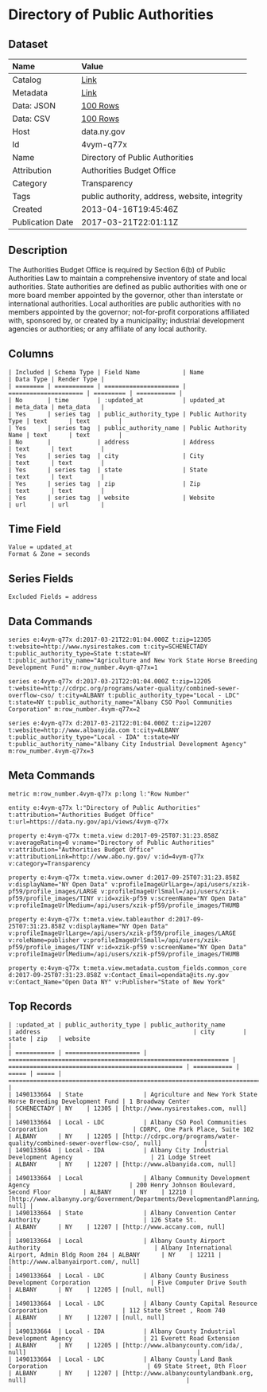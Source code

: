 # Directory of Public Authorities

## Dataset

| Name | Value |
| :--- | :---- |
| Catalog | [Link](https://catalog.data.gov/dataset/directory-of-public-authorities) |
| Metadata | [Link](https://data.ny.gov/api/views/4vym-q77x) |
| Data: JSON | [100 Rows](https://data.ny.gov/api/views/4vym-q77x/rows.json?max_rows=100) |
| Data: CSV | [100 Rows](https://data.ny.gov/api/views/4vym-q77x/rows.csv?max_rows=100) |
| Host | data.ny.gov |
| Id | 4vym-q77x |
| Name | Directory of Public Authorities |
| Attribution | Authorities Budget Office |
| Category | Transparency |
| Tags | public authority, address, website, integrity |
| Created | 2013-04-16T19:45:46Z |
| Publication Date | 2017-03-21T22:01:11Z |

## Description

The Authorities Budget Office is required by Section 6(b) of Public Authorities Law to maintain a comprehensive inventory of state and local authorities.  State authorities are defined as public authorities with one or more board member appointed by the governor, other than interstate or international authorities.  Local authorities are public authorities with no members appointed by the governor; not-for-profit corporations affiliated with, sponsored by, or created by a municipality; industrial development agencies or authorities; or any affiliate of any local authority.

## Columns

```ls
| Included | Schema Type | Field Name            | Name                  | Data Type | Render Type |
| ======== | =========== | ===================== | ===================== | ========= | =========== |
| No       | time        | :updated_at           | updated_at            | meta_data | meta_data   |
| Yes      | series tag  | public_authority_type | Public Authority Type | text      | text        |
| Yes      | series tag  | public_authority_name | Public Authority Name | text      | text        |
| No       |             | address               | Address               | text      | text        |
| Yes      | series tag  | city                  | City                  | text      | text        |
| Yes      | series tag  | state                 | State                 | text      | text        |
| Yes      | series tag  | zip                   | Zip                   | text      | text        |
| Yes      | series tag  | website               | Website               | url       | url         |
```

## Time Field

```ls
Value = updated_at
Format & Zone = seconds
```

## Series Fields

```ls
Excluded Fields = address
```

## Data Commands

```ls
series e:4vym-q77x d:2017-03-21T22:01:04.000Z t:zip=12305 t:website=http://www.nysirestakes.com t:city=SCHENECTADY t:public_authority_type=State t:state=NY t:public_authority_name="Agriculture and New York State Horse Breeding Development Fund" m:row_number.4vym-q77x=1

series e:4vym-q77x d:2017-03-21T22:01:04.000Z t:zip=12205 t:website=http://cdrpc.org/programs/water-quality/combined-sewer-overflow-cso/ t:city=ALBANY t:public_authority_type="Local - LDC" t:state=NY t:public_authority_name="Albany CSO Pool Communities Corporation" m:row_number.4vym-q77x=2

series e:4vym-q77x d:2017-03-21T22:01:04.000Z t:zip=12207 t:website=http://www.albanyida.com t:city=ALBANY t:public_authority_type="Local - IDA" t:state=NY t:public_authority_name="Albany City Industrial Development Agency" m:row_number.4vym-q77x=3
```

## Meta Commands

```ls
metric m:row_number.4vym-q77x p:long l:"Row Number"

entity e:4vym-q77x l:"Directory of Public Authorities" t:attribution="Authorities Budget Office" t:url=https://data.ny.gov/api/views/4vym-q77x

property e:4vym-q77x t:meta.view d:2017-09-25T07:31:23.858Z v:averageRating=0 v:name="Directory of Public Authorities" v:attribution="Authorities Budget Office" v:attributionLink=http://www.abo.ny.gov/ v:id=4vym-q77x v:category=Transparency

property e:4vym-q77x t:meta.view.owner d:2017-09-25T07:31:23.858Z v:displayName="NY Open Data" v:profileImageUrlLarge=/api/users/xzik-pf59/profile_images/LARGE v:profileImageUrlSmall=/api/users/xzik-pf59/profile_images/TINY v:id=xzik-pf59 v:screenName="NY Open Data" v:profileImageUrlMedium=/api/users/xzik-pf59/profile_images/THUMB

property e:4vym-q77x t:meta.view.tableauthor d:2017-09-25T07:31:23.858Z v:displayName="NY Open Data" v:profileImageUrlLarge=/api/users/xzik-pf59/profile_images/LARGE v:roleName=publisher v:profileImageUrlSmall=/api/users/xzik-pf59/profile_images/TINY v:id=xzik-pf59 v:screenName="NY Open Data" v:profileImageUrlMedium=/api/users/xzik-pf59/profile_images/THUMB

property e:4vym-q77x t:meta.view.metadata.custom_fields.common_core d:2017-09-25T07:31:23.858Z v:Contact_Email=opendata@its.ny.gov v:Contact_Name="Open Data NY" v:Publisher="State of New York"
```

## Top Records

```ls
| :updated_at | public_authority_type | public_authority_name                                          | address                                           | city        | state | zip   | website                                                                                 | 
| =========== | ===================== | ============================================================== | ================================================= | =========== | ===== | ===== | ======================================================================================= | 
| 1490133664  | State                 | Agriculture and New York State Horse Breeding Development Fund | 1 Broadway Center                                 | SCHENECTADY | NY    | 12305 | [http://www.nysirestakes.com, null]                                                     | 
| 1490133664  | Local - LDC           | Albany CSO Pool Communities Corporation                        | CDRPC, One Park Place, Suite 102                  | ALBANY      | NY    | 12205 | [http://cdrpc.org/programs/water-quality/combined-sewer-overflow-cso/, null]            | 
| 1490133664  | Local - IDA           | Albany City Industrial Development Agency                      | 21 Lodge Street                                   | ALBANY      | NY    | 12207 | [http://www.albanyida.com, null]                                                        | 
| 1490133664  | Local                 | Albany Community Development Agency                            | 200 Henry Johnson Boulevard, Second Floor         | ALBANY      | NY    | 12210 | [http://www.albanyny.org/Government/Departments/DevelopmentandPlanning/ACDA.aspx, null] | 
| 1490133664  | State                 | Albany Convention Center Authority                             | 126 State St.                                     | ALBANY      | NY    | 12207 | [http://www.accany.com, null]                                                           | 
| 1490133664  | Local                 | Albany County Airport Authority                                | Albany International Airport, Admin Bldg Room 204 | ALBANY      | NY    | 12211 | [http://www.albanyairport.com/, null]                                                   | 
| 1490133664  | Local - LDC           | Albany County Business Development Corporation                 | Five Computer Drive South                         | ALBANY      | NY    | 12205 | [null, null]                                                                            | 
| 1490133664  | Local - LDC           | Albany County Capital Resource Corporation                     | 112 State Street , Room 740                       | ALBANY      | NY    | 12207 | [null, null]                                                                            | 
| 1490133664  | Local - IDA           | Albany County Industrial Development Agency                    | 21 Everett Road Extension                         | ALBANY      | NY    | 12205 | [http://www.albanycounty.com/ida/, null]                                                | 
| 1490133664  | Local - LDC           | Albany County Land Bank Corporation                            | 69 State Street, 8th Floor                        | ALBANY      | NY    | 12207 | [http://www.albanycountylandbank.org, null]                                             | 
```